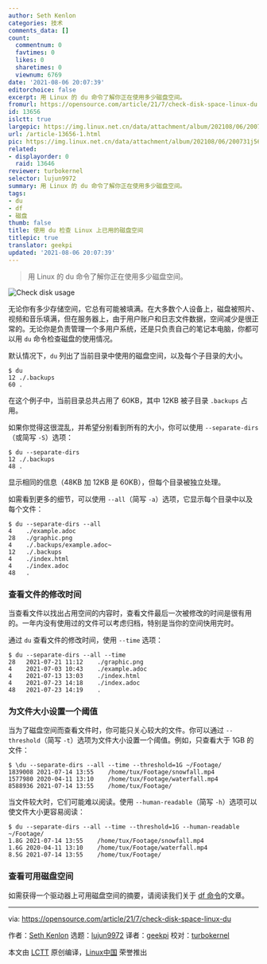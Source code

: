 ```yaml
---
author: Seth Kenlon
categories: 技术
comments_data: []
count:
  commentnum: 0
  favtimes: 0
  likes: 0
  sharetimes: 0
  viewnum: 6769
date: '2021-08-06 20:07:39'
editorchoice: false
excerpt: 用 Linux 的 du 命令了解你正在使用多少磁盘空间。
fromurl: https://opensource.com/article/21/7/check-disk-space-linux-du
id: 13656
islctt: true
largepic: https://img.linux.net.cn/data/attachment/album/202108/06/200731j561cwxyxyekaic5.jpg
url: /article-13656-1.html
pic: https://img.linux.net.cn/data/attachment/album/202108/06/200731j561cwxyxyekaic5.jpg.thumb.jpg
related:
- displayorder: 0
  raid: 13646
reviewer: turbokernel
selector: lujun9972
summary: 用 Linux 的 du 命令了解你正在使用多少磁盘空间。
tags:
- du
- df
- 磁盘
thumb: false
title: 使用 du 检查 Linux 上已用的磁盘空间
titlepic: true
translator: geekpi
updated: '2021-08-06 20:07:39'
---
```



> 
> 用 Linux 的 du 命令了解你正在使用多少磁盘空间。
> 
> 
> 


![](https://img.linux.net.cn/data/attachment/album/202108/06/200731j561cwxyxyekaic5.jpg "Check disk usage")


无论你有多少存储空间，它总有可能被填满。在大多数个人设备上，磁盘被照片、视频和音乐填满，但在服务器上，由于用户账户和日志文件数据，空间减少是很正常的。无论你是负责管理一个多用户系统，还是只负责自己的笔记本电脑，你都可以用 `du` 命令检查磁盘的使用情况。


默认情况下，`du` 列出了当前目录中使用的磁盘空间，以及每个子目录的大小。



```
$ du
12 ./.backups
60 .

```

在这个例子中，当前目录总共占用了 60KB，其中 12KB 被子目录 `.backups` 占用。


如果你觉得这很混乱，并希望分别看到所有的大小，你可以使用 `--separate-dirs`（或简写 `-S`）选项：



```
$ du --separate-dirs
12 ./.backups
48 .

```

显示相同的信息（48KB 加 12KB 是 60KB），但每个目录被独立处理。


如需看到更多的细节，可以使用 `--all`（简写 `-a`）选项，它显示每个目录中以及每个文件：



```
$ du --separate-dirs --all        
4    ./example.adoc
28   ./graphic.png
4    ./.backups/example.adoc~
12   ./.backups
4    ./index.html
4    ./index.adoc
48   .

```

### 查看文件的修改时间


当查看文件以找出占用空间的内容时，查看文件最后一次被修改的时间是很有用的。一年内没有使用过的文件可以考虑归档，特别是当你的空间快用完时。


通过 `du` 查看文件的修改时间，使用 `--time` 选项：



```
$ du --separate-dirs --all --time
28   2021-07-21 11:12    ./graphic.png
4    2021-07-03 10:43    ./example.adoc
4    2021-07-13 13:03    ./index.html
4    2021-07-23 14:18    ./index.adoc
48   2021-07-23 14:19    .

```

### 为文件大小设置一个阈值


当为了磁盘空间而查看文件时，你可能只关心较大的文件。你可以通过 `--threshold`（简写 `-t`）选项为文件大小设置一个阈值。例如，只查看大于 1GB 的文件：



```
$ \du --separate-dirs --all --time --threshold=1G ~/Footage/
1839008 2021-07-14 13:55    /home/tux/Footage/snowfall.mp4
1577980 2020-04-11 13:10    /home/tux/Footage/waterfall.mp4
8588936 2021-07-14 13:55    /home/tux/Footage/

```

当文件较大时，它们可能难以阅读。使用 `--human-readable`（简写 `-h`）选项可以使文件大小更容易阅读：



```
$ du --separate-dirs --all --time --threshold=1G --human-readable ~/Footage/
1.8G 2021-07-14 13:55    /home/tux/Footage/snowfall.mp4
1.6G 2020-04-11 13:10    /home/tux/Footage/waterfall.mp4
8.5G 2021-07-14 13:55    /home/tux/Footage/

```

### 查看可用磁盘空间


如需获得一个驱动器上可用磁盘空间的摘要，请阅读我们关于 [df 命令](https://opensource.com/article/21/7/use-df-check-free-disk-space-linux)的文章。




---


via: <https://opensource.com/article/21/7/check-disk-space-linux-du>


作者：[Seth Kenlon](https://opensource.com/users/seth) 选题：[lujun9972](https://github.com/lujun9972) 译者：[geekpi](https://github.com/geekpi) 校对：[turbokernel](https://github.com/turbokernel)


本文由 [LCTT](https://github.com/LCTT/TranslateProject) 原创编译，[Linux中国](https://linux.cn/) 荣誉推出
